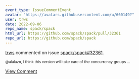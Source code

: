 ```yaml
---
event_type: IssueCommentEvent
avatar: "https://avatars.githubusercontent.com/u/660149?"
user: trws
date: 2022-09-06
repo_name: spack/spack
html_url: https://github.com/spack/spack/pull/32361
repo_url: https://github.com/spack/spack
---
```


<a href='https://github.com/trws' target='_blank'>trws</a> commented on issue <a href='https://github.com/spack/spack/pull/32361' target='_blank'>spack/spack#32361</a>.

<small>@alalazo, I think this version will take care of the concurrency groups...</small>

<a href='https://github.com/spack/spack/pull/32361' target='_blank'>View Comment</a>